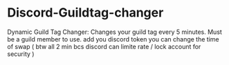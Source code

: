 # Discord-Guildtag-changer
Dynamic Guild Tag Changer: Changes your guild tag every 5 minutes. Must be a guild member to use.
add you discord token 
you can change the time of swap ( btw all 2 min bcs discord can limite rate / lock account for security )
